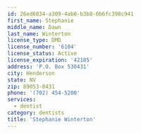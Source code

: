 ```yaml
---
id: 26ed6034-a309-4ab0-b3b8-0b6fc398c941
first_name: Stephanie
middle_name: Dawn
last_name: Winterton
license_type: DMD
license_number: '6104'
license_status: Active
license_expiration: '42185'
address: 'P.O. Box 530431'
city: Henderson
state: NV
zip: 89053-0431
phone: '(702) 454-5200'
services:
  - dentist
category: dentists
title: 'Stephanie Winterton'
---
```


